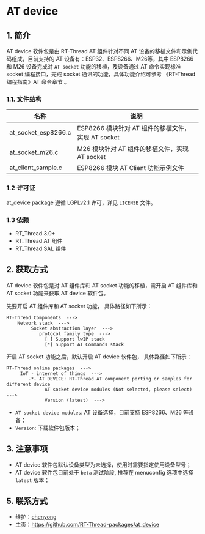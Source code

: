 # AT device #

## 1. 简介 ##

AT device 软件包是由 RT-Thread AT 组件针对不同 AT 设备的移植文件和示例代码组成，目前支持的 AT 设备有：ESP32、ESP8266、M26等，其中 ESP8266 和 M26 设备完成对 `AT socket` 功能的移植，及设备通过 AT 命令实现标准 socket 编程接口，完成 socket 通讯的功能，具体功能介绍可参考 《RT-Thread 编程指南》AT 命令章节 。 

### 1.1. 文件结构 ###

| 名称 | 说明 |
| ---- | ---- |
| at_socket_esp8266.c  |  ESP8266 模块针对 AT 组件的移植文件，实现 AT socket |
| at_socket_m26.c | M26 模块针对 AT 组件的移植文件，实现 AT socket |
| at_client_sample.c | ESP8266 模块 AT Client 功能示例文件 |

### 1.2 许可证 ###

at_device package 遵循 LGPLv2.1 许可，详见 `LICENSE` 文件。

### 1.3 依赖 ###

- RT_Thread 3.0+
- RT_Thread AT 组件
- RT_Thread SAL 组件

## 2. 获取方式 ##

AT device 软件包是对 AT 组件库和 AT socket 功能的移植，需开启 AT 组件库和 AT socket 功能来获取 AT device 软件包。

先要开启 AT 组件库和 AT socket 功能， 具体路径如下所示：

    RT-Thread Components  --->
        Network stack  --->
             Socket abstraction layer  --->
                protocol family type  --->
                  [ ] Support lwIP stack
                  [*] Support AT Commands stack

开启 AT socket 功能之后，默认开启 AT device 软件包， 具体路径如下所示：

    RT-Thread online packages  --->
         IoT - internet of things  --->
            -*- AT DEVICE: RT-Thread AT component porting or samples for different device             
                  AT socket device modules (Not selected, please select)  --->    
                  Version (latest)  --->

- `AT socket device modules`: AT 设备选择，目前支持 ESP8266、M26 等设备；
- `Version`: 下载软件包版本；

## 3. 注意事项  ##

- AT device 软件包默认设备类型为未选择，使用时需要指定使用设备型号；
- AT device 软件包目前处于 `beta` 测试阶段, 推荐在 menuconfig 选项中选择 `latest` 版本；

## 5. 联系方式

* 维护：[chenyong](https://github.com/chenyong111)
* 主页：https://github.com/RT-Thread-packages/at_device